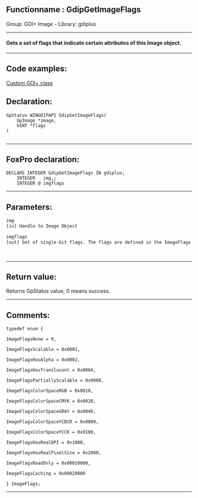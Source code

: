 <link rel="stylesheet" type="text/css" href="../../css/win32api.css">  
<link rel="stylesheet" href="https://cdnjs.cloudflare.com/ajax/libs/font-awesome/4.7.0/css/font-awesome.min.css">

## Functionname : GdipGetImageFlags
Group: GDI+ Image - Library: gdiplus    
***  


#### Gets a set of flags that indicate certain attributes of this Image object.

***  


## Code examples:
[Custom GDI+ class](../../samples/sample_450.md)  

## Declaration:
```foxpro  
GpStatus WINGDIPAPI GdipGetImageFlags(
	GpImage *image,
	UINT *flags
)
  
```  
***  


## FoxPro declaration:
```foxpro  
DECLARE INTEGER GdipGetImageFlags IN gdiplus;
	INTEGER   img,;
	INTEGER @ imgflags  
```  
***  


## Parameters:
```txt  
img
[in] Handle to Image Object

imgflags
[out] Set of single-bit flags. The flags are defined in the ImageFlags enumeration.

  
```  
***  


## Return value:
Returns GpStatus value, 0 means success.  
***  


## Comments:
<code>typedef enum {  
	ImageFlagsNone = 0,  
	ImageFlagsScalable = 0x0001,  
	ImageFlagsHasAlpha = 0x0002,  
	ImageFlagsHasTranslucent = 0x0004,  
	ImageFlagsPartiallyScalable = 0x0008,  
	ImageFlagsColorSpaceRGB = 0x0010,  
	ImageFlagsColorSpaceCMYK = 0x0020,  
	ImageFlagsColorSpaceGRAY = 0x0040,  
	ImageFlagsColorSpaceYCBCR = 0x0080,  
	ImageFlagsColorSpaceYCCK = 0x0100,  
	ImageFlagsHasRealDPI = 0x1000,  
	ImageFlagsHasRealPixelSize = 0x2000,  
	ImageFlagsReadOnly = 0x00010000,  
	ImageFlagsCaching = 0x00020000  
} ImageFlags;</code>  
  
***  

